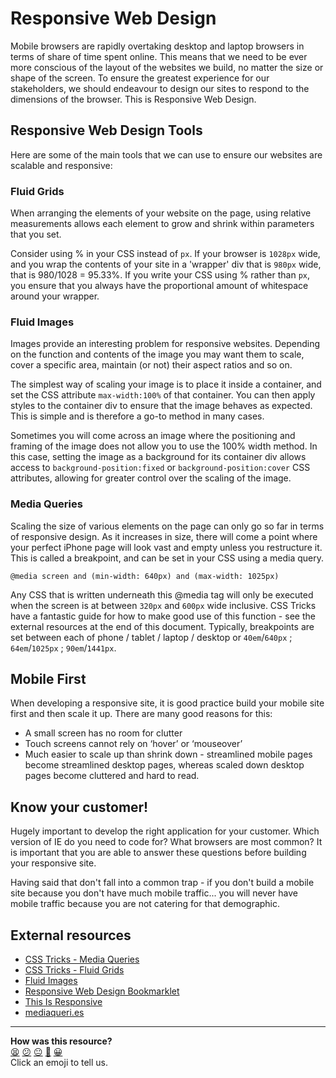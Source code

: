 # Responsive Web Design

Mobile browsers are rapidly overtaking desktop and laptop browsers in terms of share of time spent online. This means that we need to be ever more conscious of the layout of the websites we build, no matter the size or shape of the screen. To ensure the greatest experience for our stakeholders, we should endeavour to design our sites to respond to the dimensions of the browser. This is Responsive Web Design.

## Responsive Web Design Tools

Here are some of the main tools that we can use to ensure our websites are scalable and responsive:

### Fluid Grids

When arranging the elements of your website on the page, using relative measurements allows each element to grow and shrink within parameters that you set.

Consider using % in your CSS instead of `px`. If your browser is `1028px` wide, and you wrap the contents of your site in a 'wrapper' div that is `980px` wide, that is 980/1028 = 95.33%. If you write your CSS using % rather than `px`, you ensure that you always have the proportional amount of whitespace around your wrapper.

### Fluid Images

Images provide an interesting problem for responsive websites. Depending on the function and contents of the image you may want them to scale, cover a specific area, maintain (or not) their aspect ratios and so on.

The simplest way of scaling your image is to place it inside a container, and set the CSS attribute ```max-width:100%``` of that container. You can then apply styles to the container div to ensure that the image behaves as expected. This is simple and is therefore a go-to method in many cases.

Sometimes you will come across an image where the positioning and framing of the image does not allow you to use the 100% width method. In this case, setting the image as a background for its container div allows access to ``background-position:fixed`` or ```background-position:cover``` CSS attributes, allowing for greater control over the scaling of the image.

### Media Queries

Scaling the size of various elements on the page can only go so far in terms of responsive design. As it increases in size, there will come a point where your perfect iPhone page will look vast and empty unless you restructure it. This is called a breakpoint, and can be set in your CSS using a media query.
```
@media screen and (min-width: 640px) and (max-width: 1025px)
```
Any CSS that is written underneath this @media tag will only be executed when the screen is at between `320px` and `600px` wide inclusive. CSS Tricks have a fantastic guide for how to make good use of this function - see the external resources at the end of this document. Typically, breakpoints are set between each of phone / tablet / laptop / desktop or `40em`/`640px` ; `64em`/`1025px` ; `90em`/`1441px`.

## Mobile First

When developing a responsive site, it is good practice build your mobile site first and then scale it up. There are many good reasons for this:

* A small screen has no room for clutter
* Touch screens cannot rely on ‘hover’ or ‘mouseover’
* Much easier to scale up than shrink down - streamlined mobile pages become streamlined desktop pages, whereas scaled down desktop pages become cluttered and hard to read.

## Know your customer!

Hugely important to develop the right application for your customer. Which version of IE do you need to code for? What browsers are most common? It is important that you are able to answer these questions before building your responsive site.

Having said that don't fall into a common trap - if you don't build a mobile site because you don't have much mobile traffic... you will never have mobile traffic because you are not catering for that demographic.

## External resources
* [CSS Tricks - Media Queries](http://css-tricks.com/css-media-queries/)
* [CSS Tricks - Fluid Grids](http://css-tricks.com/dont-overthink-it-grids/)
* [Fluid Images](http://demosthenes.info/blog/586/CSS-Fluid-Image-Techniques-for-Responsive-Site-Design)
* [Responsive Web Design Bookmarklet](http://responsive.victorcoulon.fr/)
* [This Is Responsive](http://bradfrost.github.io/this-is-responsive/)
* [mediaqueri.es](http://mediaqueri.es/)

<!-- BEGIN GENERATED SECTION DO NOT EDIT -->

---

**How was this resource?**  
[😫](https://airtable.com/shrUJ3t7KLMqVRFKR?prefill_Repository=course&prefill_File=pills/responsive_web_design.md&prefill_Sentiment=😫) [😕](https://airtable.com/shrUJ3t7KLMqVRFKR?prefill_Repository=course&prefill_File=pills/responsive_web_design.md&prefill_Sentiment=😕) [😐](https://airtable.com/shrUJ3t7KLMqVRFKR?prefill_Repository=course&prefill_File=pills/responsive_web_design.md&prefill_Sentiment=😐) [🙂](https://airtable.com/shrUJ3t7KLMqVRFKR?prefill_Repository=course&prefill_File=pills/responsive_web_design.md&prefill_Sentiment=🙂) [😀](https://airtable.com/shrUJ3t7KLMqVRFKR?prefill_Repository=course&prefill_File=pills/responsive_web_design.md&prefill_Sentiment=😀)  
Click an emoji to tell us.

<!-- END GENERATED SECTION DO NOT EDIT -->
